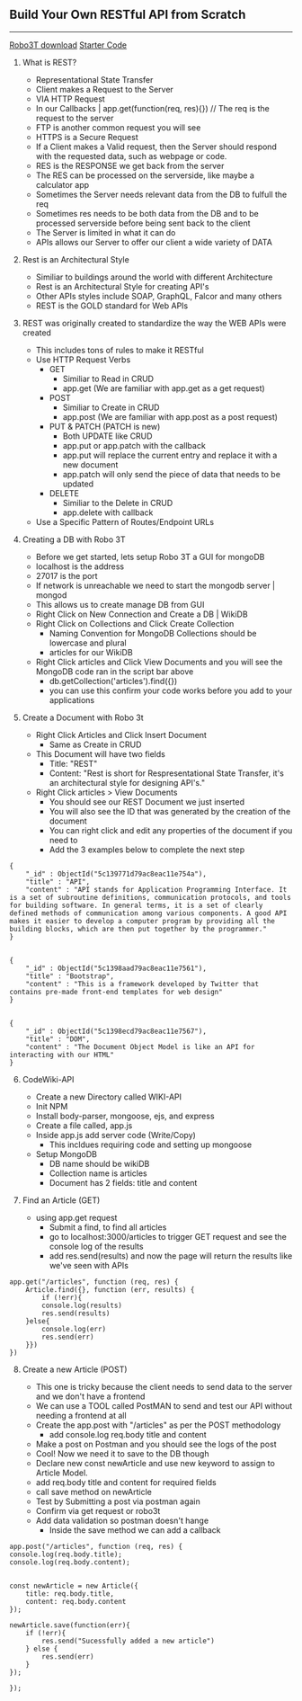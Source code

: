 ## Build Your Own RESTful API from Scratch
---

[Robo3T download](https://robomongo.org/)
[Starter Code](https://github.com/londonappbrewery/Build-Your-Own-RESTful-API)

1. What is REST?
    - Representational State Transfer
    - Client makes a Request to the Server
    - VIA HTTP Request 
    - In our Callbacks | app.get(function(req, res){})  // The req is the request to the server
    - FTP is another common request you will see  
    - HTTPS is a Secure Request
    - If a Client makes a Valid request, then the Server should respond with the requested data, such as webpage or code.
    - RES is the RESPONSE we get back from the server
    - The RES can be processed on the serverside, like maybe a calculator app 
    - Sometimes the Server needs relevant data from the DB to fulfull the req
    - Sometimes res needs to be both data from the DB and to be processed serverside before being sent back to the client
    - The Server is limited in what it can do
    - APIs allows our Server to offer our client a wide variety of DATA

2. Rest is an Architectural Style
    - Similiar to buildings around the world with different Architecture
    - Rest is an Architectural Style for creating API's
    - Other APIs styles include SOAP, GraphQL, Falcor and many others
    - REST is the GOLD standard for Web APIs


3. REST was originally created to standardize the way the WEB APIs were created
    - This includes tons of rules to make it RESTful
    - Use HTTP Request Verbs
        - GET 
            - Similiar to Read in CRUD
            - app.get (We are familiar with app.get as a get request)
        - POST
            - Similiar to Create in CRUD
            - app.post (We are familiar with app.post as a post request)
        - PUT & PATCH (PATCH is new)
            - Both UPDATE like CRUD
            - app.put or app.patch with the callback
            - app.put will replace the current entry and replace it with a new document
            - app.patch will only send the piece of data that needs to be updated
        - DELETE
            - Similiar to the Delete in CRUD
            - app.delete with callback
    -  Use a Specific Pattern of Routes/Endpoint URLs


4. Creating a DB with Robo 3T
    - Before we get started, lets setup Robo 3T a GUI for mongoDB
    - localhost is the address
    - 27017 is the port
    - If network is unreachable we need to start the mongodb server | mongod
    - This allows us to create manage DB from GUI
    - Right Click on New Connection and Create a DB | WikiDB
    - Right Click on Collections and Click Create Collection  
        - Naming Convention for MongoDB Collections should be lowercase and plural
        - articles for our WikiDB
    - Right Click articles and Click View Documents and you will see the MongoDB code ran in the script bar above
        - db.getCollection('articles').find({})
        - you can use this confirm your code works before you add to your applications

5. Create a Document with Robo 3t
    - Right Click Articles and Click Insert Document 
        - Same as Create in CRUD
    - This Document will have two fields
        - Title: "REST"
        - Content: "Rest is short for Respresentational State Transfer, it's an architectural style for designing API's."
    - Right Click articles > View Documents
        - You should see our REST Document we just inserted
        - You will also see the ID that was generated by the creation of the document
        - You can right click and edit any properties of the document if you need to 
        - Add the 3 examples below to complete the next step

```
{
    "_id" : ObjectId("5c139771d79ac8eac11e754a"),
    "title" : "API",
    "content" : "API stands for Application Programming Interface. It is a set of subroutine definitions, communication protocols, and tools for building software. In general terms, it is a set of clearly defined methods of communication among various components. A good API makes it easier to develop a computer program by providing all the building blocks, which are then put together by the programmer."
}


{
    "_id" : ObjectId("5c1398aad79ac8eac11e7561"),
    "title" : "Bootstrap",
    "content" : "This is a framework developed by Twitter that contains pre-made front-end templates for web design"
}


{
    "_id" : ObjectId("5c1398ecd79ac8eac11e7567"),
    "title" : "DOM",
    "content" : "The Document Object Model is like an API for interacting with our HTML"
}

```

6.  CodeWiki-API

    - Create a new Directory called WIKI-API
    - Init NPM
    - Install body-parser, mongoose, ejs, and express
    - Create a file called, app.js
    - Inside app.js add server code (Write/Copy)
        - This incldues requiring code and setting up mongoose
    - Setup MongoDB
        - DB name should be wikiDB
        - Collection name is articles 
        - Document has 2 fields: title and content


7. Find an Article (GET)
    - using app.get request
        - Submit a find, to find all articles
        - go to localhost:3000/articles to trigger GET request and see the console log of the results
        - add res.send(results) and now the page will return the results like we've seen with APIs
```
app.get("/articles", function (req, res) {
    Article.find({}, function (err, results) {
        if (!err){
        console.log(results)
        res.send(results)
    }else{
        console.log(err)
        res.send(err)
    }})
})
```

8. Create a new Article (POST)

    - This one is tricky because the client needs to send data to the server and we don't have a frontend
    - We can use a TOOL called PostMAN to send and test our API without needing a frontend at all
    - Create the app.post with "/articles" as per the POST methodology
        - add console.log req.body title and content
    - Make a post on Postman and you should see the logs of the post
    - Cool! Now we need it to save to the DB though
    - Declare new const newArticle and use new keyword to assign to Article Model.
    - add req.body title and content for required fields
    - call save method on newArticle
    - Test by Submitting a post via postman again
    - Confirm via get request or robo3t
    - Add data validation so postman doesn't hange
        - Inside the save method we can add a callback
   

```
app.post("/articles", function (req, res) {
console.log(req.body.title);
console.log(req.body.content);


const newArticle = new Article({
    title: req.body.title,
    content: req.body.content
});

newArticle.save(function(err){
    if (!err){
        res.send("Sucessfully added a new article")
    } else {
        res.send(err)
    }
});

});
```